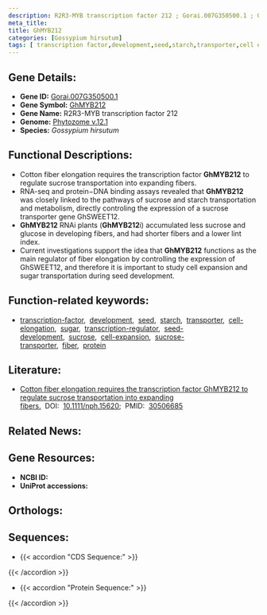 ```yaml
---
description: R2R3-MYB transcription factor 212 ; Gorai.007G350500.1 ; Gossypium hirsutum
meta_title:
title: GhMYB212
categories: [Gossypium hirsutum]
tags: [ transcription factor,development,seed,starch,transporter,cell elongation,sugar,transcription regulator,seed development,sucrose,cell expansion,sucrose transporter,fiber,protein ]
---
```


## Gene Details:
- **Gene ID:** [Gorai.007G350500.1]()
- **Gene Symbol:** <u>GhMYB212</u>
- **Gene Name:** R2R3-MYB transcription factor 212
- **Genome:** [Phytozome v.12.1]()
- **Species:** *Gossypium hirsutum*

## Functional Descriptions:
   - Cotton fiber elongation requires the transcription factor **GhMYB212** to regulate sucrose transportation into expanding fibers.
   - RNA-seq and protein−DNA binding assays revealed that **GhMYB212** was closely linked to the pathways of sucrose and starch transportation and metabolism, directly controling the expression of a sucrose transporter gene GhSWEET12.
   - **GhMYB212** RNAi plants (**GhMYB212**i) accumulated less sucrose and glucose in developing fibers, and had shorter fibers and a lower lint index.
   - Current investigations support the idea that **GhMYB212** functions as the main regulator of fiber elongation by controlling the expression of GhSWEET12, and therefore it is important to study cell expansion and sugar transportation during seed development.

## Function-related keywords:
   - [transcription-factor](/tags/transcription-factor/),&nbsp;&nbsp;[development](/tags/development/),&nbsp;&nbsp;[seed](/tags/seed/),&nbsp;&nbsp;[starch](/tags/starch/),&nbsp;&nbsp;[transporter](/tags/transporter/),&nbsp;&nbsp;[cell-elongation](/tags/cell-elongation/),&nbsp;&nbsp;[sugar](/tags/sugar/),&nbsp;&nbsp;[transcription-regulator](/tags/transcription-regulator/),&nbsp;&nbsp;[seed-development](/tags/seed-development/),&nbsp;&nbsp;[sucrose](/tags/sucrose/),&nbsp;&nbsp;[cell-expansion](/tags/cell-expansion/),&nbsp;&nbsp;[sucrose-transporter](/tags/sucrose-transporter/),&nbsp;&nbsp;[fiber](/tags/fiber/),&nbsp;&nbsp;[protein](/tags/protein/)

## Literature:
   - [Cotton fiber elongation requires the transcription factor GhMYB212 to regulate sucrose transportation into expanding fibers.](https://doi.org/10.1111/nph.15620)&nbsp;&nbsp;DOI:&nbsp;&nbsp;[10.1111/nph.15620](https://doi.org/10.1111/nph.15620);&nbsp;&nbsp;PMID:&nbsp;&nbsp;[30506685](https://pubmed.ncbi.nlm.nih.gov/30506685/)

## Related News:

## Gene Resources:
- **NCBI ID:**  [](https://www.ncbi.nlm.nih.gov/gene/?term=)
- **UniProt accessions:**  [](https://www.uniprot.org/uniprotkb//entry)

## Orthologs:

## Sequences:
- {{< accordion "CDS Sequence:" >}}

{{< /accordion >}}
- {{< accordion "Protein Sequence:" >}}

{{< /accordion >}}
